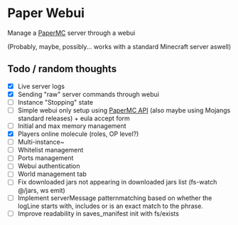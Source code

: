 # Paper Webui

Manage a [PaperMC](https://papermc.io/) server through a webui

(Probably, maybe, possibly... works with a standard Minecraft server aswell)

## Todo / random thoughts

- [x] Live server logs
- [x] Sending "raw" server commands through webui
- [ ] Instance "Stopping" state
- [ ] Simple webui only setup using [PaperMC API](https://api.papermc.io/v2/projects/paper/) (also maybe using Mojangs standard releases) + eula accept form
- [ ] Initial and max memory management
- [x] Players online molecule (roles, OP level?)
- [ ] Multi-instance~
- [ ] Whitelist management
- [ ] Ports management
- [ ] Webui authentication
- [ ] World management tab
- [ ] Fix downloaded jars not appearing in downloaded jars list (fs-watch @/jars, ws emit)
- [ ] Implement serverMessage patternmatching based on whether the logLine starts with, includes or is an exact match to the phrase.
- [ ] Improve readability in saves_manifest init with fs/exists
